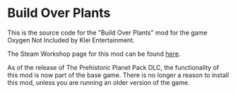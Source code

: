 # Build Over Plants

This is the source code for the "Build Over Plants" mod for the game Oxygen Not Included by Klei Entertainment.

The Steam Workshop page for this mod can be found [here](https://steamcommunity.com/sharedfiles/filedetails/?id=1835394161).

As of the release of The Prehistoric Planet Pack DLC, the functionality of this mod is now part of the base game. There is no longer a reason to install this mod, unless you are running an older version of the game.
